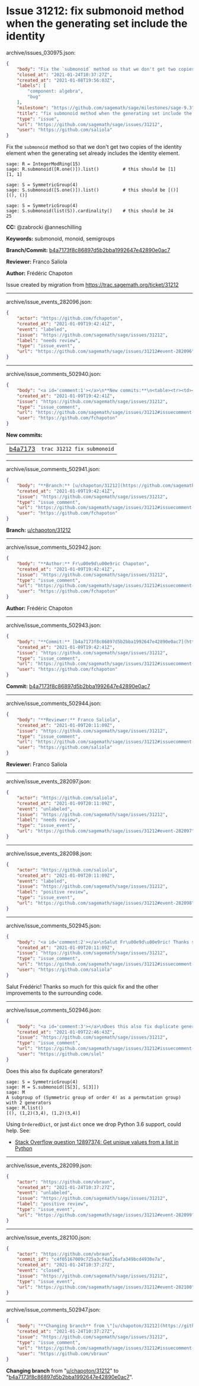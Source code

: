 # Issue 31212: fix submonoid method when the generating set include the identity

archive/issues_030975.json:
```json
{
    "body": "Fix the `submonoid` method so that we don't get two copies of the identity element when the generating set already includes the identity element.\n\n```\nsage: R = IntegerModRing(15)\nsage: R.submonoid([R.one()]).list()         # this should be [1]\n[1, 1]\n\nsage: S = SymmetricGroup(4)\nsage: S.submonoid([S.one()]).list()         # this should be [()]\n[(), ()]\n\nsage: S = SymmetricGroup(4)\nsage: S.submonoid(list(S)).cardinality()    # this should be 24\n25\n```\n\n**CC:**  @zabrocki @anneschilling\n\n**Keywords:** submonoid, monoid, semigroups\n\n**Branch/Commit:** [b4a7173f8c86897d5b2bba1992647e42890e0ac7](https://github.com/sagemath/sagetrac-mirror/commit/b4a7173f8c86897d5b2bba1992647e42890e0ac7)\n\n**Reviewer:** Franco Saliola\n\n**Author:** Fr\u00e9d\u00e9ric Chapoton\n\nIssue created by migration from https://trac.sagemath.org/ticket/31212\n\n",
    "closed_at": "2021-01-24T10:37:27Z",
    "created_at": "2021-01-08T19:56:03Z",
    "labels": [
        "component: algebra",
        "bug"
    ],
    "milestone": "https://github.com/sagemath/sage/milestones/sage-9.3",
    "title": "fix submonoid method when the generating set include the identity",
    "type": "issue",
    "url": "https://github.com/sagemath/sage/issues/31212",
    "user": "https://github.com/saliola"
}
```
Fix the `submonoid` method so that we don't get two copies of the identity element when the generating set already includes the identity element.

```
sage: R = IntegerModRing(15)
sage: R.submonoid([R.one()]).list()         # this should be [1]
[1, 1]

sage: S = SymmetricGroup(4)
sage: S.submonoid([S.one()]).list()         # this should be [()]
[(), ()]

sage: S = SymmetricGroup(4)
sage: S.submonoid(list(S)).cardinality()    # this should be 24
25
```

**CC:**  @zabrocki @anneschilling

**Keywords:** submonoid, monoid, semigroups

**Branch/Commit:** [b4a7173f8c86897d5b2bba1992647e42890e0ac7](https://github.com/sagemath/sagetrac-mirror/commit/b4a7173f8c86897d5b2bba1992647e42890e0ac7)

**Reviewer:** Franco Saliola

**Author:** Frédéric Chapoton

Issue created by migration from https://trac.sagemath.org/ticket/31212





---

archive/issue_events_282096.json:
```json
{
    "actor": "https://github.com/fchapoton",
    "created_at": "2021-01-09T19:42:41Z",
    "event": "labeled",
    "issue": "https://github.com/sagemath/sage/issues/31212",
    "label": "needs review",
    "type": "issue_event",
    "url": "https://github.com/sagemath/sage/issues/31212#event-282096"
}
```



---

archive/issue_comments_502940.json:
```json
{
    "body": "<a id='comment:1'></a>\n**New commits:**\n<table><tr><td><a href=\"https://github.com/sagemath/sagetrac-mirror/commit/b4a7173f8c86897d5b2bba1992647e42890e0ac7\">b4a7173</a></td><td><code>trac 31212 fix submonoid</code></td></tr></table>\n",
    "created_at": "2021-01-09T19:42:41Z",
    "issue": "https://github.com/sagemath/sage/issues/31212",
    "type": "issue_comment",
    "url": "https://github.com/sagemath/sage/issues/31212#issuecomment-502940",
    "user": "https://github.com/fchapoton"
}
```

<a id='comment:1'></a>
**New commits:**
<table><tr><td><a href="https://github.com/sagemath/sagetrac-mirror/commit/b4a7173f8c86897d5b2bba1992647e42890e0ac7">b4a7173</a></td><td><code>trac 31212 fix submonoid</code></td></tr></table>




---

archive/issue_comments_502941.json:
```json
{
    "body": "**Branch:** [u/chapoton/31212](https://github.com/sagemath/sagetrac-mirror/tree/u/chapoton/31212)",
    "created_at": "2021-01-09T19:42:41Z",
    "issue": "https://github.com/sagemath/sage/issues/31212",
    "type": "issue_comment",
    "url": "https://github.com/sagemath/sage/issues/31212#issuecomment-502941",
    "user": "https://github.com/fchapoton"
}
```

**Branch:** [u/chapoton/31212](https://github.com/sagemath/sagetrac-mirror/tree/u/chapoton/31212)



---

archive/issue_comments_502942.json:
```json
{
    "body": "**Author:** Fr\u00e9d\u00e9ric Chapoton",
    "created_at": "2021-01-09T19:42:41Z",
    "issue": "https://github.com/sagemath/sage/issues/31212",
    "type": "issue_comment",
    "url": "https://github.com/sagemath/sage/issues/31212#issuecomment-502942",
    "user": "https://github.com/fchapoton"
}
```

**Author:** Frédéric Chapoton



---

archive/issue_comments_502943.json:
```json
{
    "body": "**Commit:** [b4a7173f8c86897d5b2bba1992647e42890e0ac7](https://github.com/sagemath/sagetrac-mirror/commit/b4a7173f8c86897d5b2bba1992647e42890e0ac7)",
    "created_at": "2021-01-09T19:42:41Z",
    "issue": "https://github.com/sagemath/sage/issues/31212",
    "type": "issue_comment",
    "url": "https://github.com/sagemath/sage/issues/31212#issuecomment-502943",
    "user": "https://github.com/fchapoton"
}
```

**Commit:** [b4a7173f8c86897d5b2bba1992647e42890e0ac7](https://github.com/sagemath/sagetrac-mirror/commit/b4a7173f8c86897d5b2bba1992647e42890e0ac7)



---

archive/issue_comments_502944.json:
```json
{
    "body": "**Reviewer:** Franco Saliola",
    "created_at": "2021-01-09T20:11:09Z",
    "issue": "https://github.com/sagemath/sage/issues/31212",
    "type": "issue_comment",
    "url": "https://github.com/sagemath/sage/issues/31212#issuecomment-502944",
    "user": "https://github.com/saliola"
}
```

**Reviewer:** Franco Saliola



---

archive/issue_events_282097.json:
```json
{
    "actor": "https://github.com/saliola",
    "created_at": "2021-01-09T20:11:09Z",
    "event": "unlabeled",
    "issue": "https://github.com/sagemath/sage/issues/31212",
    "label": "needs review",
    "type": "issue_event",
    "url": "https://github.com/sagemath/sage/issues/31212#event-282097"
}
```



---

archive/issue_events_282098.json:
```json
{
    "actor": "https://github.com/saliola",
    "created_at": "2021-01-09T20:11:09Z",
    "event": "labeled",
    "issue": "https://github.com/sagemath/sage/issues/31212",
    "label": "positive review",
    "type": "issue_event",
    "url": "https://github.com/sagemath/sage/issues/31212#event-282098"
}
```



---

archive/issue_comments_502945.json:
```json
{
    "body": "<a id='comment:2'></a>\nSalut Fr\u00e9d\u00e9ric! Thanks so much for this quick fix and the other improvements to the surrounding code.",
    "created_at": "2021-01-09T20:11:09Z",
    "issue": "https://github.com/sagemath/sage/issues/31212",
    "type": "issue_comment",
    "url": "https://github.com/sagemath/sage/issues/31212#issuecomment-502945",
    "user": "https://github.com/saliola"
}
```

<a id='comment:2'></a>
Salut Frédéric! Thanks so much for this quick fix and the other improvements to the surrounding code.



---

archive/issue_comments_502946.json:
```json
{
    "body": "<a id='comment:3'></a>\nDoes this also fix duplicate generators?\n\n```\nsage: S = SymmetricGroup(4)\nsage: M = S.submonoid([S[3], S[3]])\nsage: M\nA subgroup of (Symmetric group of order 4! as a permutation group)\nwith 2 generators\nsage: M.list()\n[(), (1,2)(3,4), (1,2)(3,4)]\n```\n\nUsing `OrderedDict`, or just `dict` once we drop Python 3.6 support,\ncould help. See:\n\n- [Stack Overflow question 12897374: Get unique values from a list in Python](https://stackoverflow.com/questions/12897374)",
    "created_at": "2021-01-09T22:46:43Z",
    "issue": "https://github.com/sagemath/sage/issues/31212",
    "type": "issue_comment",
    "url": "https://github.com/sagemath/sage/issues/31212#issuecomment-502946",
    "user": "https://github.com/slel"
}
```

<a id='comment:3'></a>
Does this also fix duplicate generators?

```
sage: S = SymmetricGroup(4)
sage: M = S.submonoid([S[3], S[3]])
sage: M
A subgroup of (Symmetric group of order 4! as a permutation group)
with 2 generators
sage: M.list()
[(), (1,2)(3,4), (1,2)(3,4)]
```

Using `OrderedDict`, or just `dict` once we drop Python 3.6 support,
could help. See:

- [Stack Overflow question 12897374: Get unique values from a list in Python](https://stackoverflow.com/questions/12897374)



---

archive/issue_events_282099.json:
```json
{
    "actor": "https://github.com/vbraun",
    "created_at": "2021-01-24T10:37:27Z",
    "event": "unlabeled",
    "issue": "https://github.com/sagemath/sage/issues/31212",
    "label": "positive review",
    "type": "issue_event",
    "url": "https://github.com/sagemath/sage/issues/31212#event-282099"
}
```



---

archive/issue_events_282100.json:
```json
{
    "actor": "https://github.com/vbraun",
    "commit_id": "c4f05167009c725a3cf4a526afa349bcd4930e7a",
    "created_at": "2021-01-24T10:37:27Z",
    "event": "closed",
    "issue": "https://github.com/sagemath/sage/issues/31212",
    "type": "issue_event",
    "url": "https://github.com/sagemath/sage/issues/31212#event-282100"
}
```



---

archive/issue_comments_502947.json:
```json
{
    "body": "**Changing branch** from \"[u/chapoton/31212](https://github.com/sagemath/sagetrac-mirror/tree/u/chapoton/31212)\" to \"[b4a7173f8c86897d5b2bba1992647e42890e0ac7](https://github.com/sagemath/sagetrac-mirror/commit/b4a7173f8c86897d5b2bba1992647e42890e0ac7)\".",
    "created_at": "2021-01-24T10:37:27Z",
    "issue": "https://github.com/sagemath/sage/issues/31212",
    "type": "issue_comment",
    "url": "https://github.com/sagemath/sage/issues/31212#issuecomment-502947",
    "user": "https://github.com/vbraun"
}
```

**Changing branch** from "[u/chapoton/31212](https://github.com/sagemath/sagetrac-mirror/tree/u/chapoton/31212)" to "[b4a7173f8c86897d5b2bba1992647e42890e0ac7](https://github.com/sagemath/sagetrac-mirror/commit/b4a7173f8c86897d5b2bba1992647e42890e0ac7)".
